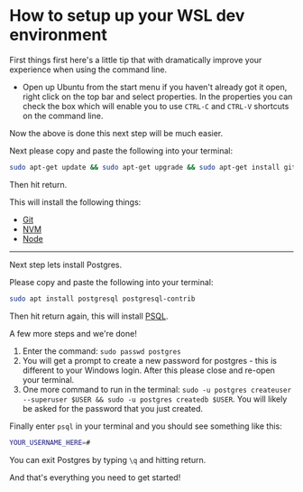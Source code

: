 # How to setup up your WSL dev environment

First things first here's a little tip that with dramatically improve your experience when using the command line.

- Open up Ubuntu from the start menu if you haven't already got it open, right click on the top bar and select properties. In the properties you can check the box which will enable you to use `CTRL-C` and `CTRL-V` shortcuts on the command line.

Now the above is done this next step will be much easier.

Next please copy and paste the following into your terminal:

```bash
sudo apt-get update && sudo apt-get upgrade && sudo apt-get install git && touch ~/.bash_profile && curl -o- https://raw.githubusercontent.com/nvm-sh/nvm/v0.38.0/install.sh | bash && source ~/.nvm/nvm.sh && nvm install node && nvm use node &&  git config --global credential.helper store
```

Then hit return.

This will install the following things:

- [Git](https://git-scm.com/)
- [NVM](https://github.com/nvm-sh/nvm)
- [Node](https://nodejs.org/en/)

---

Next step lets install Postgres.

Please copy and paste the following into your terminal:

```bash
sudo apt install postgresql postgresql-contrib
```

Then hit return again, this will install [PSQL](https://www.postgresql.org/).

A few more steps and we're done!

1. Enter the command: `sudo passwd postgres`
2. You will get a prompt to create a new password for postgres - this is different to your Windows login. After this please close and re-open your terminal.
3. One more command to run in the terminal: `sudo -u postgres createuser --superuser $USER && sudo -u postgres createdb $USER`. You will likely be asked for the password that you just created.

Finally enter `psql` in your terminal and you should see something like this:

```bash
YOUR_USERNAME_HERE=#
```

You can exit Postgres by typing `\q` and hitting return.

And that's everything you need to get started!
